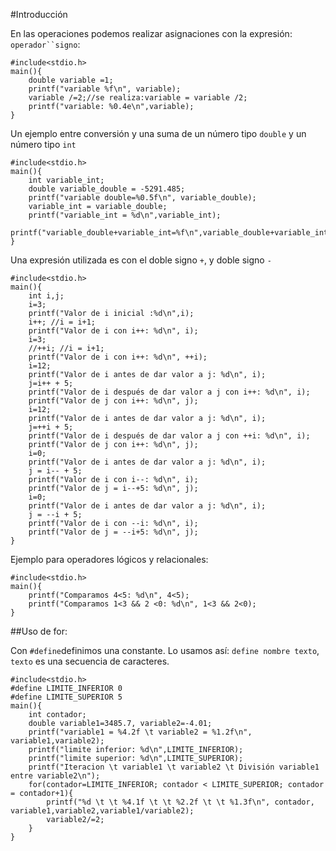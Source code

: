 

#Introducción

En las operaciones podemos realizar asignaciones con la expresión: `operador``signo`:

```
#include<stdio.h>
main(){
	double variable =1;
	printf("variable %f\n", variable);
	variable /=2;//se realiza:variable = variable /2;
	printf("variable: %0.4e\n",variable);
}
```

Un ejemplo entre conversión y una suma de un número tipo `double` y un número tipo `int`
```
#include<stdio.h>
main(){
	int variable_int;
	double variable_double = -5291.485;
	printf("variable double=%0.5f\n", variable_double);
	variable_int = variable_double;
	printf("variable_int = %d\n",variable_int);
	printf("variable_double+variable_int=%f\n",variable_double+variable_int);
}
```

Una expresión utilizada es con el doble signo `+`, y doble signo `-`

```
#include<stdio.h>
main(){
	int i,j;
	i=3;
	printf("Valor de i inicial :%d\n",i);
	i++; //i = i+1;
	printf("Valor de i con i++: %d\n", i);
	i=3;
	//++i; //i = i+1;
	printf("Valor de i con i++: %d\n", ++i);
	i=12;
	printf("Valor de i antes de dar valor a j: %d\n", i);
	j=i++ + 5;
	printf("Valor de i después de dar valor a j con i++: %d\n", i);
	printf("Valor de j con i++: %d\n", j);
	i=12;
	printf("Valor de i antes de dar valor a j: %d\n", i);
	j=++i + 5;
	printf("Valor de i después de dar valor a j con ++i: %d\n", i);
	printf("Valor de j con i++: %d\n", j);
	i=0;
	printf("Valor de i antes de dar valor a j: %d\n", i);
	j = i-- + 5;
	printf("Valor de i con i--: %d\n", i);
	printf("Valor de j = i--+5: %d\n", j);
	i=0;
	printf("Valor de i antes de dar valor a j: %d\n", i);
	j = --i + 5;
	printf("Valor de i con --i: %d\n", i);
	printf("Valor de j = --i+5: %d\n", j);
}
```

Ejemplo para operadores lógicos y relacionales:

```
#include<stdio.h>
main(){
	printf("Comparamos 4<5: %d\n", 4<5);
	printf("Comparamos 1<3 && 2 <0: %d\n", 1<3 && 2<0);
}
```

##Uso de for:

Con `#define`definimos una constante. Lo usamos así: `define nombre texto`, `texto` es una secuencia de caracteres.

```
#include<stdio.h>
#define LIMITE_INFERIOR 0
#define LIMITE_SUPERIOR 5
main(){
	int contador;
	double variable1=3485.7, variable2=-4.01;
	printf("variable1 = %4.2f \t variable2 = %1.2f\n", variable1,variable2);
	printf("limite inferior: %d\n",LIMITE_INFERIOR);
	printf("limite superior: %d\n",LIMITE_SUPERIOR);
	printf("Iteracion \t variable1 \t variable2 \t División variable1 entre variable2\n");
	for(contador=LIMITE_INFERIOR; contador < LIMITE_SUPERIOR; contador = contador+1){
		printf("%d \t \t %4.1f \t \t %2.2f \t \t %1.3f\n", contador, variable1,variable2,variable1/variable2);
		variable2/=2;
	}
}

```











